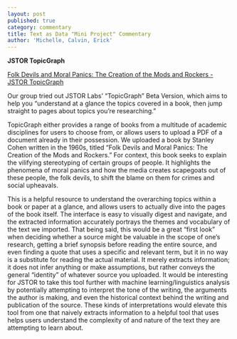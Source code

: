 ```yaml
---
layout: post
published: true
category: commentary
title: Text as Data "Mini Project" Commentary
author: 'Michelle, Calvin, Erick'
---
```

**JSTOR TopicGraph**

[Folk Devils and Moral Panics: The Creation of the Mods and Rockers - JSTOR TopicGraph](https://labs.jstor.org/topicgraph/monograph/d721546f5e5bb43be46d0bfe5b4034ab)

Our group tried out JSTOR Labs’ “TopicGraph” Beta Version, which aims to help you “understand at a glance the topics covered in a book, then jump straight to pages about topics you’re researching.”

TopicGraph either provides a range of books from a multitude of academic disciplines for users to choose from, or allows users to upload a PDF of a document already in their possession. We uploaded a book by Stanley Cohen written in the 1960s, titled “Folk Devils and Moral Panics: The Creation of the Mods and Rockers.” For context, this book seeks to explain the vilifying stereotyping of certain groups of people. It highlights the phenomena of moral panics and how the media creates scapegoats out of these people, the folk devils, to shift the blame on them for crimes and social upheavals. 

This is a helpful resource to understand the overarching topics within a book or paper at a glance, and allows users to actually dive into the pages of the book itself. The interface is easy to visually digest and navigate, and the extracted information accurately portrays the themes and vocabulary of the text we imported. That being said, this would be a great “first look” when deciding whether a source might be valuable in the scope of one’s research, getting a brief synopsis before reading the entire source, and even finding a quote that uses a specific and relevant term, but it in no way is a substitute for reading the actual material. It merely extracts information; it does not infer anything or make assumptions, but rather conveys the general “identity” of whatever source you uploaded. It would be interesting for JSTOR to take this tool further with machine learning/linguistics analysis by potentially attempting to interpret the tone of the writing, the arguments the author is making, and even the historical context behind the writing and publication of the source. These kinds of interpretations would elevate this tool from one that naively extracts information to a helpful tool that uses helps users understand the complexity of and nature of the text they are attempting to learn about. 


